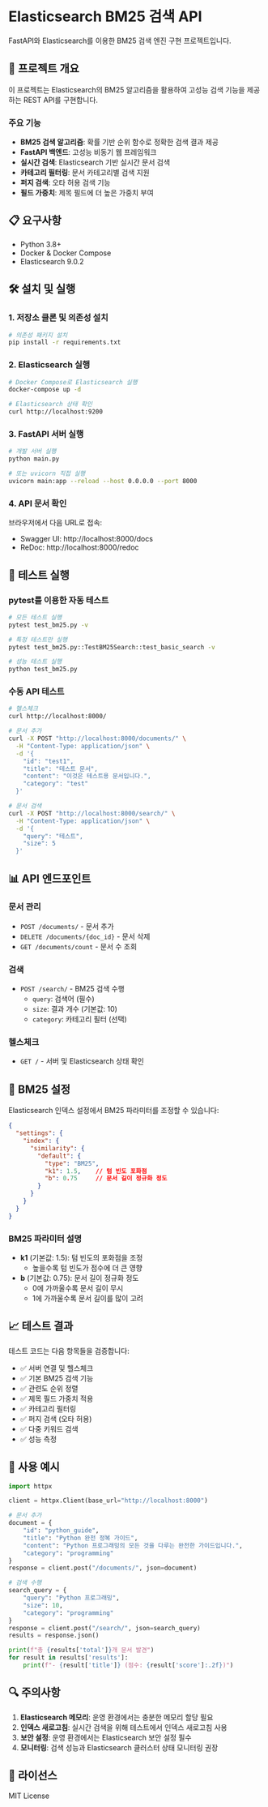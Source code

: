 # Elasticsearch BM25 검색 API

FastAPI와 Elasticsearch를 이용한 BM25 검색 엔진 구현 프로젝트입니다.

## 🚀 프로젝트 개요

이 프로젝트는 Elasticsearch의 BM25 알고리즘을 활용하여 고성능 검색 기능을 제공하는 REST API를 구현합니다.

### 주요 기능

- **BM25 검색 알고리즘**: 확률 기반 순위 함수로 정확한 검색 결과 제공
- **FastAPI 백엔드**: 고성능 비동기 웹 프레임워크
- **실시간 검색**: Elasticsearch 기반 실시간 문서 검색
- **카테고리 필터링**: 문서 카테고리별 검색 지원
- **퍼지 검색**: 오타 허용 검색 기능
- **필드 가중치**: 제목 필드에 더 높은 가중치 부여

## 📋 요구사항

- Python 3.8+
- Docker & Docker Compose
- Elasticsearch 9.0.2

## 🛠️ 설치 및 실행

### 1. 저장소 클론 및 의존성 설치

```bash
# 의존성 패키지 설치
pip install -r requirements.txt
```

### 2. Elasticsearch 실행

```bash
# Docker Compose로 Elasticsearch 실행
docker-compose up -d

# Elasticsearch 상태 확인
curl http://localhost:9200
```

### 3. FastAPI 서버 실행

```bash
# 개발 서버 실행
python main.py

# 또는 uvicorn 직접 실행
uvicorn main:app --reload --host 0.0.0.0 --port 8000
```

### 4. API 문서 확인

브라우저에서 다음 URL로 접속:
- Swagger UI: http://localhost:8000/docs
- ReDoc: http://localhost:8000/redoc

## 🧪 테스트 실행

### pytest를 이용한 자동 테스트

```bash
# 모든 테스트 실행
pytest test_bm25.py -v

# 특정 테스트만 실행
pytest test_bm25.py::TestBM25Search::test_basic_search -v

# 성능 테스트 실행
python test_bm25.py
```

### 수동 API 테스트

```bash
# 헬스체크
curl http://localhost:8000/

# 문서 추가
curl -X POST "http://localhost:8000/documents/" \
  -H "Content-Type: application/json" \
  -d '{
    "id": "test1",
    "title": "테스트 문서",
    "content": "이것은 테스트용 문서입니다.",
    "category": "test"
  }'

# 문서 검색
curl -X POST "http://localhost:8000/search/" \
  -H "Content-Type: application/json" \
  -d '{
    "query": "테스트",
    "size": 5
  }'
```

## 📊 API 엔드포인트

### 문서 관리

- `POST /documents/` - 문서 추가
- `DELETE /documents/{doc_id}` - 문서 삭제
- `GET /documents/count` - 문서 수 조회

### 검색

- `POST /search/` - BM25 검색 수행
  - `query`: 검색어 (필수)
  - `size`: 결과 개수 (기본값: 10)
  - `category`: 카테고리 필터 (선택)

### 헬스체크

- `GET /` - 서버 및 Elasticsearch 상태 확인

## 🔧 BM25 설정

Elasticsearch 인덱스 설정에서 BM25 파라미터를 조정할 수 있습니다:

```json
{
  "settings": {
    "index": {
      "similarity": {
        "default": {
          "type": "BM25",
          "k1": 1.5,    // 텀 빈도 포화점
          "b": 0.75     // 문서 길이 정규화 정도
        }
      }
    }
  }
}
```

### BM25 파라미터 설명

- **k1** (기본값: 1.5): 텀 빈도의 포화점을 조정
  - 높을수록 텀 빈도가 점수에 더 큰 영향
- **b** (기본값: 0.75): 문서 길이 정규화 정도
  - 0에 가까울수록 문서 길이 무시
  - 1에 가까울수록 문서 길이를 많이 고려

## 📈 테스트 결과

테스트 코드는 다음 항목들을 검증합니다:

- ✅ 서버 연결 및 헬스체크
- ✅ 기본 BM25 검색 기능
- ✅ 관련도 순위 정렬
- ✅ 제목 필드 가중치 적용
- ✅ 카테고리 필터링
- ✅ 퍼지 검색 (오타 허용)
- ✅ 다중 키워드 검색
- ✅ 성능 측정

## 🎯 사용 예시

```python
import httpx

client = httpx.Client(base_url="http://localhost:8000")

# 문서 추가
document = {
    "id": "python_guide",
    "title": "Python 완전 정복 가이드",
    "content": "Python 프로그래밍의 모든 것을 다루는 완전한 가이드입니다.",
    "category": "programming"
}
response = client.post("/documents/", json=document)

# 검색 수행
search_query = {
    "query": "Python 프로그래밍",
    "size": 10,
    "category": "programming"
}
response = client.post("/search/", json=search_query)
results = response.json()

print(f"총 {results['total']}개 문서 발견")
for result in results['results']:
    print(f"- {result['title']} (점수: {result['score']:.2f})")
```

## 🔍 주의사항

1. **Elasticsearch 메모리**: 운영 환경에서는 충분한 메모리 할당 필요
2. **인덱스 새로고침**: 실시간 검색을 위해 테스트에서 인덱스 새로고침 사용
3. **보안 설정**: 운영 환경에서는 Elasticsearch 보안 설정 필수
4. **모니터링**: 검색 성능과 Elasticsearch 클러스터 상태 모니터링 권장

## 📝 라이선스

MIT License 